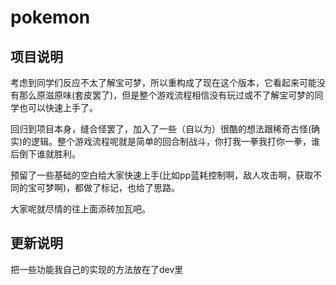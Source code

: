 # pokemon

## 项目说明

考虑到同学们反应不太了解宝可梦，所以重构成了现在这个版本，它看起来可能没有那么原滋原味(套皮罢了)，但是整个游戏流程相信没有玩过或不了解宝可梦的同学也可以快速上手了。

回归到项目本身，缝合怪罢了，加入了一些（自以为）很酷的想法跟稀奇古怪(确实)的逻辑。整个游戏流程呢就是简单的回合制战斗，你打我一拳我打你一拳，谁后倒下谁就胜利。

预留了一些基础的空白给大家快速上手(比如pp蓝耗控制啊，敌人攻击啊，获取不同的宝可梦啊)，都做了标记，也给了思路。

大家呢就尽情的往上面添砖加瓦吧。

## 更新说明

把一些功能我自己的实现的方法放在了dev里
